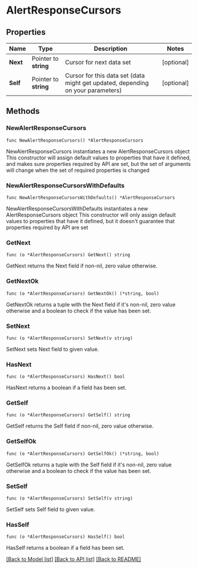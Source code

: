 # AlertResponseCursors

## Properties

Name | Type | Description | Notes
------------ | ------------- | ------------- | -------------
**Next** | Pointer to **string** | Cursor for next data set | [optional] 
**Self** | Pointer to **string** | Cursor for this data set (data might get updated, depending on your parameters) | [optional] 

## Methods

### NewAlertResponseCursors

`func NewAlertResponseCursors() *AlertResponseCursors`

NewAlertResponseCursors instantiates a new AlertResponseCursors object
This constructor will assign default values to properties that have it defined,
and makes sure properties required by API are set, but the set of arguments
will change when the set of required properties is changed

### NewAlertResponseCursorsWithDefaults

`func NewAlertResponseCursorsWithDefaults() *AlertResponseCursors`

NewAlertResponseCursorsWithDefaults instantiates a new AlertResponseCursors object
This constructor will only assign default values to properties that have it defined,
but it doesn't guarantee that properties required by API are set

### GetNext

`func (o *AlertResponseCursors) GetNext() string`

GetNext returns the Next field if non-nil, zero value otherwise.

### GetNextOk

`func (o *AlertResponseCursors) GetNextOk() (*string, bool)`

GetNextOk returns a tuple with the Next field if it's non-nil, zero value otherwise
and a boolean to check if the value has been set.

### SetNext

`func (o *AlertResponseCursors) SetNext(v string)`

SetNext sets Next field to given value.

### HasNext

`func (o *AlertResponseCursors) HasNext() bool`

HasNext returns a boolean if a field has been set.

### GetSelf

`func (o *AlertResponseCursors) GetSelf() string`

GetSelf returns the Self field if non-nil, zero value otherwise.

### GetSelfOk

`func (o *AlertResponseCursors) GetSelfOk() (*string, bool)`

GetSelfOk returns a tuple with the Self field if it's non-nil, zero value otherwise
and a boolean to check if the value has been set.

### SetSelf

`func (o *AlertResponseCursors) SetSelf(v string)`

SetSelf sets Self field to given value.

### HasSelf

`func (o *AlertResponseCursors) HasSelf() bool`

HasSelf returns a boolean if a field has been set.


[[Back to Model list]](../README.md#documentation-for-models) [[Back to API list]](../README.md#documentation-for-api-endpoints) [[Back to README]](../README.md)


